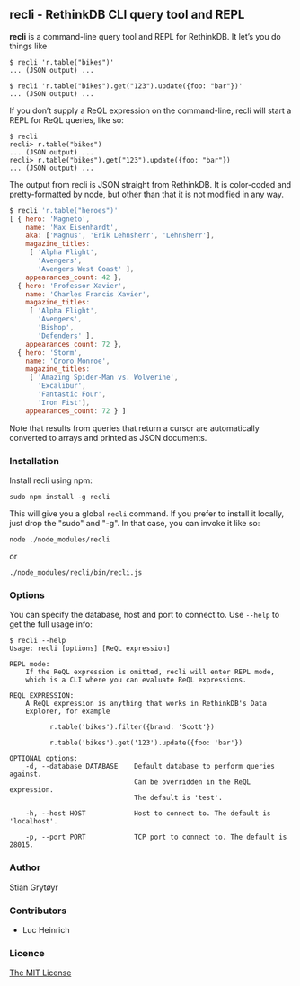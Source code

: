 ## recli - RethinkDB CLI query tool and REPL
**recli** is a command-line query tool and REPL for RethinkDB. It let’s you do things like
```
$ recli 'r.table("bikes")'
... (JSON output) ...

$ recli 'r.table("bikes").get("123").update({foo: "bar"})'
... (JSON output) ...
```
If you don’t supply a ReQL expression on the command-line, recli will start a REPL for
ReQL queries, like so:
```
$ recli
recli> r.table("bikes")
... (JSON output) ...
recli> r.table("bikes").get("123").update({foo: "bar"})
... (JSON output) ...
```

The output from recli is JSON straight from RethinkDB. It is color-coded and pretty-formatted by node, 
but other than that it is not modified in any way.
```js
$ recli 'r.table("heroes")'
[ { hero: 'Magneto', 
    name: 'Max Eisenhardt', 
    aka: ['Magnus', 'Erik Lehnsherr', 'Lehnsherr'],  
    magazine_titles: 
     [ 'Alpha Flight', 
       'Avengers', 
       'Avengers West Coast' ],
    appearances_count: 42 },
  { hero: 'Professor Xavier', 
    name: 'Charles Francis Xavier', 
    magazine_titles: 
     [ 'Alpha Flight', 
       'Avengers', 
       'Bishop', 
       'Defenders' ],
    appearances_count: 72 },
  { hero: 'Storm', 
    name: 'Ororo Monroe', 
    magazine_titles: 
     [ 'Amazing Spider-Man vs. Wolverine', 
       'Excalibur', 
       'Fantastic Four', 
       'Iron Fist'],
    appearances_count: 72 } ]
```
Note that results from queries that return a cursor are automatically converted to arrays and printed as JSON documents.

### Installation
Install recli using npm:
```
sudo npm install -g recli
```
This will give you a global `recli` command. If you prefer to install it locally, just drop the "sudo" and "-g". 
In that case, you can invoke it like so:
```
node ./node_modules/recli
```
or
```
./node_modules/recli/bin/recli.js
```

### Options
You can specify the database, host and port to connect to. Use `--help` to get the full usage info:
```
$ recli --help
Usage: recli [options] [ReQL expression]

REPL mode:
    If the ReQL expression is omitted, recli will enter REPL mode,
    which is a CLI where you can evaluate ReQL expressions.

REQL EXPRESSION:
    A ReQL expression is anything that works in RethinkDB's Data
    Explorer, for example

          r.table('bikes').filter({brand: 'Scott'})

          r.table('bikes').get('123').update({foo: 'bar'})

OPTIONAL options:
    -d, --database DATABASE    Default database to perform queries against.
                               Can be overridden in the ReQL expression.
                               The default is 'test'.

    -h, --host HOST            Host to connect to. The default is 'localhost'.

    -p, --port PORT            TCP port to connect to. The default is 28015.
```

### Author
Stian Grytøyr

### Contributors
* Luc Heinrich


### Licence
[The MIT License](http://opensource.org/licenses/MIT)
